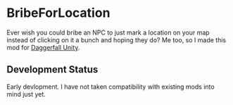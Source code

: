 # BribeForLocation

Ever wish you could bribe an NPC to just mark a location on your map instead of clicking on it a bunch and hoping they do? Me too, so I made this mod for [Daggerfall Unity](https://github.com/Interkarma/daggerfall-unity/).

## Development Status

Early devlopment. I have not taken compatibility with existing mods into mind just yet.